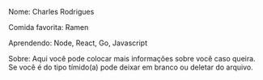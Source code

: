 Nome: Charles Rodrigues

Comida favorita: Ramen

Aprendendo: Node, React, Go, Javascript

Sobre: Aqui você pode colocar mais informações sobre você caso queira.
Se você é do tipo tímido(a) pode deixar em branco ou deletar do arquivo.
